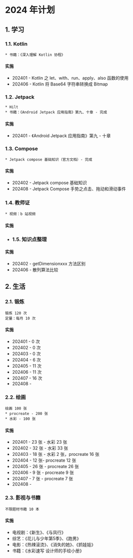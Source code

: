 # 2024 年计划

## 1. 学习

### 1.1. Kotlin

```
* 书籍：《深入理解 Kotlin 协程》
```

#### 实施

* 202401 - Kotlin 之 let、with、run、apply、also 函数的使用
* 202406 - Kotlin 将 Base64 字符串转换成 Bitmap

### 1.2. Jetpack

```
* Hilt
* 书籍：《Android Jetpack 应用指南》第九、十章 - 完成
```

#### 实施

* 202401 - 《Android Jetpack 应用指南》第九 - 十章

### 1.3. Compose

```
* Jetpack compose 基础知识（官方文档）- 完成
```

#### 实施

* 202402 - Jetpack compose 基础知识
* 202408 - Jetpack Compose 手势之点击、拖动和滑动事件

### 1.4. 教师证

```
* 视频：b 站视频
```

#### 实施

* ### 1.5. 知识点整理

#### 实施

* 202402 - getDimensionxxx 方法区别
* 202406 - 散列算法比较

## 2. 生活

### 2.1. 锻炼

```
锻炼 120 次
定量：每月 10 次
```

#### 实施

* 202401 - 0 次
* 202402 - 0 次
* 202403 - 0 次
* 202404 - 6 次
* 202405 - 11 次
* 202406 - 11 次
* 202407 - 16 次
* 202408 - 

### 2.2. 绘画

```
绘画 100 张
* procreate - 200 张
* 水彩 - 100 张
```

#### 实施

* 202401 - 23 张 - 水彩 23 张
* 202402 - 32 张 - 水彩 33 张
* 202403 - 18 张 - 水彩 2 张，procreate 16 张
* 202404 - 12 张- procreate 12 张
* 202405 - 26 张 - procreate 26 张
* 202406 - 9 张 - procreate 9 张
* 202407 - 7 张 - procreate 7 张
* 202408 - 

### 2.3. 影视与书籍

```
不限题材书籍 10 本
```

#### 实施

* 电视剧：《新生》、《与凤行》
* 综艺：《花儿与少年第5季》、《跑男》
* 电影：《热辣滚烫》、《消失的她》、《抓娃娃》
* 书籍：《水彩速写 设计师的手绘小册》
